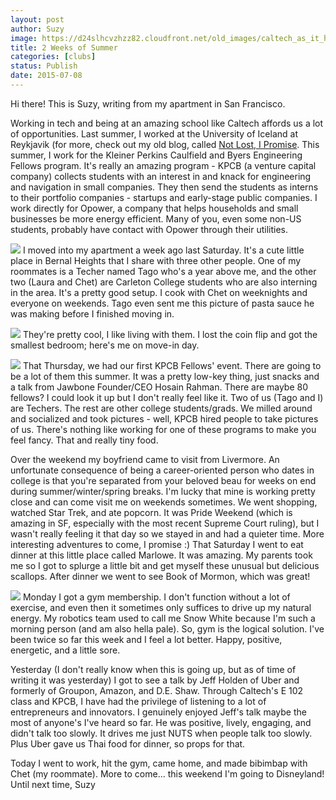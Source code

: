 ```yaml
---
layout: post
author: Suzy
image: https://d24slhcvzhzz82.cloudfront.net/old_images/caltech_as_it_happens/6a0105349b8251970b01b8d1317e75970c.jpg
title: 2 Weeks of Summer 
categories: [clubs]
status: Publish
date: 2015-07-08
---
```


Hi there!
This is Suzy, writing from my apartment in San Francisco.

Working in tech and being at an amazing school like Caltech affords us a lot of opportunities. Last summer, I worked at the University of Iceland at Reykjavik (for more, check out my old blog, called [Not Lost, I Promise](https://notlostipromise.blogspot.com/). This summer, I work for the Kleiner Perkins Caulfield and Byers Engineering Fellows program. It's really an amazing program - KPCB (a venture capital company) collects students with an interest in and knack for engineering and navigation in small companies. They then send the students as interns to their portfolio companies - startups and early-stage public companies. I work directly for Opower, a company that helps households and small businesses be more energy efficient. Many of you, even some non-US students, probably have contact with Opower through their utilities.


![](https://d24slhcvzhzz82.cloudfront.net/old_images/6a0105349b8251970b01bb084c235c970d.jpg)
I moved into my apartment a week ago last Saturday. It's a cute little place in Bernal Heights that I share with three other people. One of my roommates is a Techer named Tago who's a year above me, and the other two (Laura and Chet) are Carleton College students who are also interning in the area. It's a pretty good setup. I cook with Chet on weeknights and everyone on weekends. Tago even sent me this picture of pasta sauce he was making before I finished moving in.


![](https://d24slhcvzhzz82.cloudfront.net/old_images/caltech_as_it_happens/6a0105349b8251970b01bb084c2360970d.jpg)
They're pretty cool, I like living with them. I lost the coin flip and got the smallest bedroom; here's me on move-in day.


![](https://d24slhcvzhzz82.cloudfront.net/old_images/caltech_as_it_happens/6a0105349b8251970b01b7c7a80d7d970b.jpg)
That Thursday, we had our first KPCB Fellows' event. There are going to be a lot of them this summer. It was a pretty low-key thing, just snacks and a talk from Jawbone Founder/CEO Hosain Rahman. There are maybe 80 fellows? I could look it up but I don't really feel like it. Two of us (Tago and I) are Techers. The rest are other college students/grads. We milled around and socialized and took pictures - well, KPCB hired people to take pictures of us. There's nothing like working for one of these programs to make you feel fancy. That and really tiny food.

Over the weekend my boyfriend came to visit from Livermore. An unfortunate consequence of being a career-oriented person who dates in college is that you're separated from your beloved beau for weeks on end during summer/winter/spring breaks. I'm lucky that mine is working pretty close and can come visit me on weekends sometimes. We went shopping, watched Star Trek, and ate popcorn. It was Pride Weekend (which is amazing in SF, especially with the most recent Supreme Court ruling), but I wasn't really feeling it that day so we stayed in and had a quieter time. More interesting adventures to come, I promise :)
That Saturday I went to eat dinner at this little place called Marlowe. It was amazing. My parents took me so I got to splurge a little bit and get myself these unusual but delicious scallops. After dinner we went to see Book of Mormon, which was great!


![](https://d24slhcvzhzz82.cloudfront.net/old_images/caltech_as_it_happens/6a0105349b8251970b01b7c7a80e8c970b.jpg)
Monday I got a gym membership. I don't function without a lot of exercise, and even then it sometimes only suffices to drive up my natural energy. My robotics team used to call me Snow White because I'm such a morning person (and am also hella pale). So, gym is the logical solution. I've been twice so far this week and I feel a lot better. Happy, positive, energetic, and a little sore.

Yesterday (I don't really know when this is going up, but as of time of writing it was yesterday) I got to see a talk by Jeff Holden of Uber and formerly of Groupon, Amazon, and D.E. Shaw. Through Caltech's E 102 class and KPCB, I have had the privilege of listening to a lot of entrepreneurs and innovators. I genuinely enjoyed Jeff's talk maybe the most of anyone's I've heard so far. He was positive, lively, engaging, and didn't talk too slowly. It drives me just NUTS when people talk too slowly. Plus Uber gave us Thai food for dinner, so props for that.

Today I went to work, hit the gym, came home, and made bibimbap with Chet (my roommate). More to come... this weekend I'm going to Disneyland!
Until next time,
Suzy

